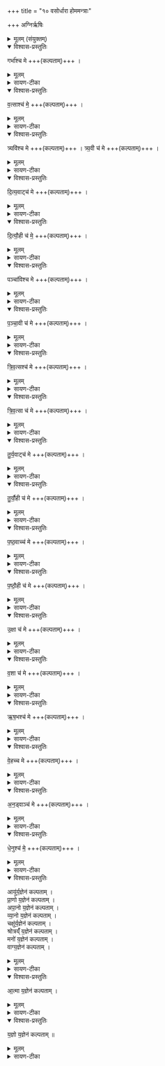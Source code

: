 +++
title = "१० वसोर्धारा होममन्त्राः"

+++
अग्निर्ऋषिः

<details><summary>मूलम् (संयुक्तम्)</summary>

गर्भा॑श्च मे व॒त्साश्च॑ मे॒ त्र्यवि॑श्च मे त्र्य॒वी च॑ मे दित्य॒वाट्च॑ मे दित्यौ॒ही च॑ मे॒ पञ्चा॑विश्च मे पञ्चा॒वी च॑ मे त्रिव॒त्सश्च॑ मे त्रिव॒त्सा च॑ मे तुर्य॒वाट्च॑ मे तुर्यौ॒ही च॑ मे पष्ठ॒वाच्च॑ मे पष्ठौ॒ही च॑ म उ॒क्षा च॑ मे व॒शा च॑ म ऋष॒भश्च॑ [17]  मे॒ वे॒हच्चमेऽन॒ड्वाञ्च॑ मे धे॒नुश्च॑ म॒ आयु॑र्य॒ज्ञेन॑ कल्पताम्प्रा॒णो य॒ज्ञेन॑ कल्पतामपा॒नो य॒ज्ञेन॑ कल्पताव्ँ व् या॒नो य॒ज्ञेन॑ कल्पता॒ञ्चक्षु॑र्य॒ज्ञेन॑ कल्पताँ॒ श्रोत्रय्ँ॑ य॒ज्ञेन॑ कल्पता॒म्मनो॑ य॒ज्ञेन॑ कल्पताव्ँ॒वाग्य॒ज्ञेन॑ कल्पतामा॒त्मा य॒ज्ञेन॑ कल्पताय्ँ य॒ज्ञो य॒ज्ञेन॑ कल्पताम् ॥ [18]  
</details>

<details open><summary>विश्वास-प्रस्तुतिः</summary>

गर्भा॑श्च मे +++(कल्पताम्)+++ ।  
</details>

<details><summary>मूलम्</summary>

गर्भा॑श्च मे +++(कल्पताम्)+++ ।  
</details>

<details><summary>सायण-टीका</summary>

(अथ चतुर्थकाण्डे सप्तमप्रपाठके दशमोऽनुवाकः)
दशममाह– 		गर्भाश्च म इति ।  
गर्भा वत्साश्च प्रसिद्धाः ।  
</details>

<details open><summary>विश्वास-प्रस्तुतिः</summary>

व॒त्साश्च॑ मे॒  +++(कल्पताम्)+++ ।  
</details>

<details><summary>मूलम्</summary>

व॒त्साश्च॑ मे॒  +++(कल्पताम्)+++ ।  
</details>

<details><summary>सायण-टीका</summary>

सार्धसंमत्सरो वत्सरूपः पुंगवख्यविः ।  
</details>

<details open><summary>विश्वास-प्रस्तुतिः</summary>

त्र्यवि॑श्च मे +++(कल्पताम्)+++ ।
त्र्य॒वी च॑ मे +++(कल्पताम्)+++ ।  
</details>

<details><summary>मूलम्</summary>

त्र्यवि॑श्च मे +++(कल्पताम्)+++ ।
त्र्य॒वी च॑ मे +++(कल्पताम्)+++ ।  
</details>

<details><summary>सायण-टीका</summary>

तथाविधा गौस्त्र्यवी ।  
</details>

<details open><summary>विश्वास-प्रस्तुतिः</summary>

दि॒त्य॒वाट्च॑ मे +++(कल्पताम्)+++ ।  
</details>

<details><summary>मूलम्</summary>

दि॒त्य॒वाट्च॑ मे +++(कल्पताम्)+++ ।  
</details>

<details><summary>सायण-टीका</summary>

द्विसंवत्सर ऋषभो दित्यवाट् ।  
</details>

<details open><summary>विश्वास-प्रस्तुतिः</summary>

दि॒त्यौ॒ही च॑ मे॒  +++(कल्पताम्)+++ ।  
</details>

<details><summary>मूलम्</summary>

दि॒त्यौ॒ही च॑ मे॒  +++(कल्पताम्)+++ ।  
</details>

<details><summary>सायण-टीका</summary>

तथाविधा गौर्दित्यौही ।  
</details>

<details open><summary>विश्वास-प्रस्तुतिः</summary>

पञ्चा॑विश्च मे +++(कल्पताम्)+++ ।  
</details>

<details><summary>मूलम्</summary>

पञ्चा॑विश्च मे +++(कल्पताम्)+++ ।  
</details>

<details><summary>सायण-टीका</summary>

सार्धद्विसंवत्सर क्रषभः पञ्चबिः ।  
</details>

<details open><summary>विश्वास-प्रस्तुतिः</summary>

प॒ञ्चा॒वी च॑ मे +++(कल्पताम्)+++ ।  
</details>

<details><summary>मूलम्</summary>

प॒ञ्चा॒वी च॑ मे +++(कल्पताम्)+++ ।  
</details>

<details><summary>सायण-टीका</summary>

तश्चाविधा गौः पञ्चावी ।  
</details>

<details open><summary>विश्वास-प्रस्तुतिः</summary>

त्रि॒व॒त्सश्च॑  मे +++(कल्पताम्)+++ ।  
</details>

<details><summary>मूलम्</summary>

त्रि॒व॒त्सश्च॑  मे +++(कल्पताम्)+++ ।  
</details>

<details><summary>सायण-टीका</summary>

संवत्सरत्रयोपेत ऋषभस्त्रिवत्सः ।  
</details>

<details open><summary>विश्वास-प्रस्तुतिः</summary>

त्रि॒व॒त्सा  च॑ मे +++(कल्पताम्)+++ ।  
</details>

<details><summary>मूलम्</summary>

त्रि॒व॒त्सा  च॑ मे +++(कल्पताम्)+++ ।  
</details>

<details><summary>सायण-टीका</summary>

तथाविधा गौस्त्रिवत्सा ।  
</details>

<details open><summary>विश्वास-प्रस्तुतिः</summary>

तु॒र्य॒वाट्च॑ मे +++(कल्पताम्)+++ ।  
</details>

<details><summary>मूलम्</summary>

तु॒र्य॒वाट्च॑ मे +++(कल्पताम्)+++ ।  
</details>

<details><summary>सायण-टीका</summary>

सार्धत्रिवत्सर ऋषभस्तुर्यवाट् ।  
</details>

<details open><summary>विश्वास-प्रस्तुतिः</summary>

तु॒र्यौ॒ही च॑ मे +++(कल्पताम्)+++ ।  
</details>

<details><summary>मूलम्</summary>

तु॒र्यौ॒ही च॑ मे +++(कल्पताम्)+++ ।  
</details>

<details><summary>सायण-टीका</summary>

तथाविधा नौस्तुर्यौहि ।  
</details>

<details open><summary>विश्वास-प्रस्तुतिः</summary>

प॒ष्ठ॒वाच्च॑  मे +++(कल्पताम्)+++ ।  
</details>

<details><summary>मूलम्</summary>

प॒ष्ठ॒वाच्च॑  मे +++(कल्पताम्)+++ ।  
</details>

<details><summary>सायण-टीका</summary>

चतुःसंवत्सर ऋषभः षष्ठवात् ।  
</details>

<details open><summary>विश्वास-प्रस्तुतिः</summary>

प॒ष्ठौ॒ही च॑  मे +++(कल्पताम्)+++ ।  
</details>

<details><summary>मूलम्</summary>

प॒ष्ठौ॒ही च॑  मे +++(कल्पताम्)+++ ।  
</details>

<details><summary>सायण-टीका</summary>

तथाविधा गौः पष्ठौही ।  
</details>

<details open><summary>विश्वास-प्रस्तुतिः</summary>

उ॒क्षा च॑ मे +++(कल्पताम्)+++ ।  
</details>

<details><summary>मूलम्</summary>

उ॒क्षा च॑ मे +++(कल्पताम्)+++ ।  
</details>

<details><summary>सायण-टीका</summary>

सेचनसमर्थ ऋषभ उक्षा ।  
</details>

<details open><summary>विश्वास-प्रस्तुतिः</summary>

व॒शा च॑  मे +++(कल्पताम्)+++ ।  
</details>

<details><summary>मूलम्</summary>

व॒शा च॑  मे +++(कल्पताम्)+++ ।  
</details>

<details><summary>सायण-टीका</summary>

वन्ध्या गौर्वशा ।  
</details>

<details open><summary>विश्वास-प्रस्तुतिः</summary>

ऋ॒ष॒भश्च॑  मे +++(कल्पताम्)+++ ।  
</details>

<details><summary>मूलम्</summary>

ऋ॒ष॒भश्च॑  मे +++(कल्पताम्)+++ ।  
</details>

<details><summary>सायण-टीका</summary>

उक्ष्णोऽप्याधिकवयस्क ऋषभः।  
</details>

<details open><summary>विश्वास-प्रस्तुतिः</summary>

वे॒हच्च मे +++(कल्पताम्)+++ ।  
</details>

<details><summary>मूलम्</summary>

वे॒हच्च मे +++(कल्पताम्)+++ ।  
</details>

<details><summary>सायण-टीका</summary>

गर्भघातिनी गोर्वेहत् ।  
</details>

<details open><summary>विश्वास-प्रस्तुतिः</summary>

अ॒न॒ड्वाञ्च॑ मे +++(कल्पताम्)+++ ।  
</details>

<details><summary>मूलम्</summary>

अ॒न॒ड्वाञ्च॑ मे +++(कल्पताम्)+++ ।  
</details>

<details><summary>सायण-टीका</summary>

शकटस्य वाहकोऽनड्वान् ।  
</details>

<details open><summary>विश्वास-प्रस्तुतिः</summary>

धे॒नुश्च॑ मे॒  +++(कल्पताम्)+++ ।  
</details>

<details><summary>मूलम्</summary>

धे॒नुश्च॑ मे॒  +++(कल्पताम्)+++ ।  
</details>

<details><summary>सायण-टीका</summary>

नवप्रसूता गौर्धेनुः
</details>

<details open><summary>विश्वास-प्रस्तुतिः</summary>

आयु॑र्य॒ज्ञेन॑ कल्पताम्    ।     
प्रा॒णो य॒ज्ञेन॑ कल्पताम्  ।  
अपा॒नो य॒ज्ञेन॑ कल्पताम् ।  
व्या॒नो य॒ज्ञेन॑ कल्पताम् ।  
चक्षु॑र्य॒ज्ञेन॑ कल्पताम् ।  
श्रोत्रय्ँ॑ य॒ज्ञेन॑ कल्पताम् ।  
मनो॑ य॒ज्ञेन॑ कल्पताम् ।  
वाग्य॒ज्ञेन॑ कल्पताम् ।  
</details>

<details><summary>मूलम्</summary>

आयु॑र्य॒ज्ञेन॑ कल्पताम्    ।     
प्रा॒णो य॒ज्ञेन॑ कल्पताम्  ।  
अपा॒नो य॒ज्ञेन॑ कल्पताम् ।  
व्या॒नो य॒ज्ञेन॑ कल्पताम् ।  
चक्षु॑र्य॒ज्ञेन॑ कल्पताम् ।  
श्रोत्रय्ँ॑ य॒ज्ञेन॑ कल्पताम् ।  
मनो॑ य॒ज्ञेन॑ कल्पताम् ।  
वाग्य॒ज्ञेन॑ कल्पताम् ।  
</details>

<details><summary>सायण-टीका</summary>

आयुरादयः प्रसिद्धाः ।   
</details>

<details open><summary>विश्वास-प्रस्तुतिः</summary>

आ॒त्मा य॒ज्ञेन॑ कल्पताम् ।  
</details>

<details><summary>मूलम्</summary>

आ॒त्मा य॒ज्ञेन॑ कल्पताम् ।  
</details>

<details><summary>सायण-टीका</summary>

आत्मा शरीरम् ।  
उक्ता आयुरादयो मदीयेन यज्ञेन कार्यक्षमा भवन्तु ।   
</details>

<details open><summary>विश्वास-प्रस्तुतिः</summary>

य॒ज्ञो य॒ज्ञेन॑ कल्पताम् ॥  
</details>

<details><summary>मूलम्</summary>

य॒ज्ञो य॒ज्ञेन॑ कल्पताम् ॥  
</details>

<details><summary>सायण-टीका</summary>

यज्ञः करिष्यमाणोऽश्वगेधादिः ।  
सोऽप्यनेनानुष्ठीयमानेन यज्ञेन स्वकार्यक्षमो भवतु ॥  

चतुर्थकाण्डे सप्तमप्रपाठके दशमोऽनुवाकः
</details>
